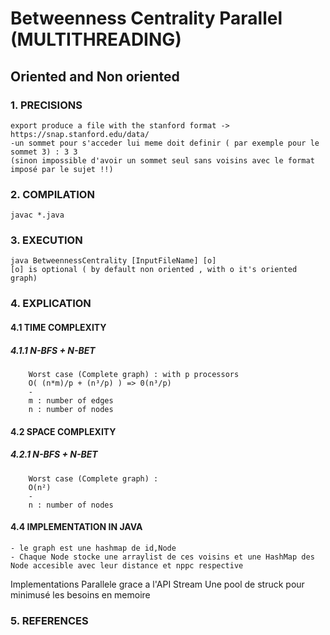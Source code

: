 # Betweenness Centrality Parallel (MULTITHREADING)

## Oriented and Non oriented

### 1. PRECISIONS
	
	export produce a file with the stanford format -> https://snap.stanford.edu/data/
	-un sommet pour s'acceder lui meme doit definir ( par exemple pour le sommet 3) : 3 3
	(sinon impossible d'avoir un sommet seul sans voisins avec le format imposé par le sujet !!)

### 2. COMPILATION

	javac *.java


### 3. EXECUTION

	java BetweennessCentrality [InputFileName] [o]
	[o] is optional ( by default non oriented , with o it's oriented graph)
 

### 4. EXPLICATION

#### 4.1 TIME COMPLEXITY

##### 4.1.1 N-BFS + N-BET

		Worst case (Complete graph) : with p processors
		O( (n*m)/p + (n³/p) ) => 0(n³/p)
		-
	  	m : number of edges
	  	n : number of nodes


#### 4.2 SPACE COMPLEXITY
	
##### 4.2.1 N-BFS + N-BET
	
		Worst case (Complete graph) :
		O(n²)
		-
	  	n : number of nodes


#### 4.4 IMPLEMENTATION IN JAVA

	- le graph est une hashmap de id,Node
	- Chaque Node stocke une arraylist de ces voisins et une HashMap des Node accesible avec leur distance et nppc respective

Implementations Parallele grace a l'API Stream
Une pool de struck pour minimusé les besoins en memoire

### 5. REFERENCES
